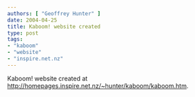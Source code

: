 ```yaml
---
authors: [ "Geoffrey Hunter" ]
date: 2004-04-25
title: Kaboom! website created
type: post
tags:
- "kaboom"
- "website"
- "inspire.net.nz"
---
```


Kaboom! website created at <a href="http://homepages.inspire.net.nz/~hunter/kaboom/kaboom.htm">http://homepages.inspire.net.nz/~hunter/kaboom/kaboom.htm</a>.
